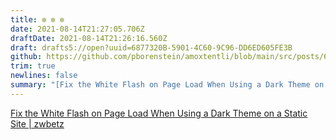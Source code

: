 ```yaml
---
title: ✼ ✼ ✼
date: 2021-08-14T21:27:05.706Z
draftDate: 2021-08-14T21:26:16.560Z
draft: drafts5://open?uuid=6877320B-5901-4C60-9C96-DD6ED605FE3B
github: https://github.com/pborenstein/amoxtentli/blob/main/src/posts/6877320b-5901-4c60-9c96-dd6ed605fe3b.md
trim: true
newlines: false
summary: "[Fix the White Flash on Page Load When Using a Dark Theme on a Static Site | zwbetz](https://zwbetz.com/fix-the-white-flash-on-page-load-when-using-a-dark-theme-on-a-static-site/)"
---
```


[Fix the White Flash on Page Load When Using a Dark Theme on a Static Site | zwbetz](https://zwbetz.com/fix-the-white-flash-on-page-load-when-using-a-dark-theme-on-a-static-site/)
